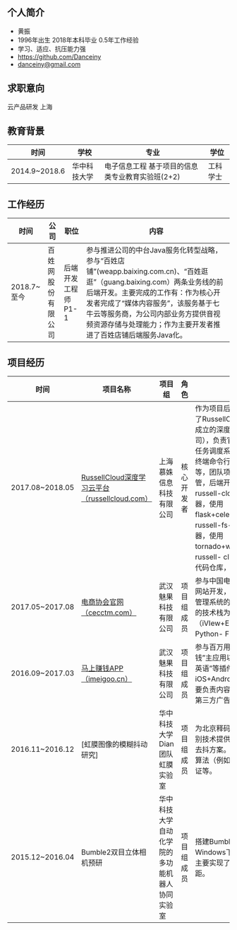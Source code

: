 ## 个人简介
- 黄振    
- 1996年出生 2018年本科毕业 0.5年工作经验 
- 学习、适应、抗压能力强
- https://github.com/Danceiny
- danceiny@gmail.com

## 求职意向
云产品研发 上海

## 教育背景

|时间|学校|专业|学位|
|---|---|---|---|
|2014.9~2018.6| 华中科技大学| 电子信息工程 基于项目的信息类专业教育实验班(2+2)| 工科学士|

## 工作经历

|时间|公司|职位|内容|
|---|---|---|---|
|2018.7~至今|百姓网股份有限公司|后端开发工程师P1-1|参与推进公司的中台Java服务化转型战略，参与“百姓店铺”(weapp.baixing.com.cn)、“百姓逛逛”（guang.baixing.com）两条业务线的前后端开发。主要完成的工作有：作为核心开发者完成了“媒体内容服务”，该服务基于七牛云等服务商，为公司内部业务方提供音视频资源存储与处理能力；作为主要开发者推进了百姓店铺后端服务Java化。|


## 项目经历
|时间|项目名称|项目组|角色|内容|
|---|---|---|---|---|
|2017.08~2018.05|[RussellCloud深度学习云平台（russellcloud.com）](https://russellcloud.com/)|上海慕姝信息科技有限公司|核心开发者|作为项目后端核心开发者参与了RussellCloud项目（2017年成立的深度学习云平台创业公司），负责官网的后台服务器、任务调度系统以及russell-cli终端命令行工具的相关工作等，团队项目通过[GitHub](https://github.com/RussellCloud)托管，后端开发工作主要有russell-cloud（后端应用服务器，使用 flask+celery+mysql+redis），russell-fs-server（文件服务器，使用tornado+websocket），russell- cli（终端命令行工具代码仓库，python实现）。|
|2017.05~2017.08|[电商协会官网（cecctm.com）](https://www.cecctm.com/)|武汉魅果科技有限公司|项目组成员|参与中国电子商务师协会官方网站开发，主要负责网站后台管理系统的全栈式开发。采用的技术栈为前端VueJS（iVIew+Element）+后端Python- Flask。|
|2016.09~2017.03|[马上赚钱APP（imeigoo.cn）](https://www.imeigoo.cn/)|武汉魅果科技有限公司|项目组成员|参与百万用户级的“马上赚钱”主应用以及“小星星看图学英语”等插件应用的iOS+Android客户端开发。主要负责内容：“马上赚钱”app的第三方广告平台接入。|
|2016.11~2016.12|[虹膜图像的模糊抖动研究]|华中科技大学Dian团队虹膜实验室|项目组成员|为北京释码大华公司的虹膜识别技术提供图像模糊判断以及去抖方案。主要负责相关论文算法（例如Triple A）的效果验证等。|
|2015.12~2016.04|Bumble2双目立体相机预研|华中科技大学自动化学院的多功能机器人协同实验室|项目组成员|搭建Bumble 2双目立体相机在Windows下的配套开发环境。主要实现了手势识别与双目测距。|
